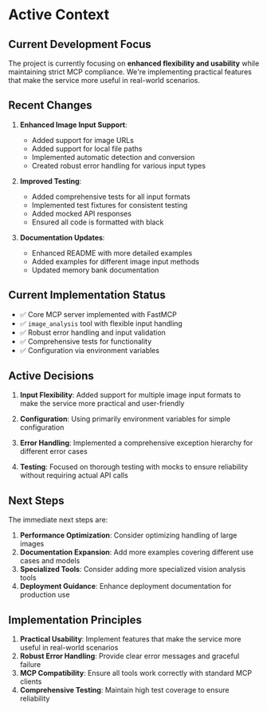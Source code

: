 # Active Context

## Current Development Focus

The project is currently focusing on **enhanced flexibility and usability** while maintaining strict MCP compliance. We're implementing practical features that make the service more useful in real-world scenarios.

## Recent Changes

1. **Enhanced Image Input Support**:

   - Added support for image URLs
   - Added support for local file paths
   - Implemented automatic detection and conversion
   - Created robust error handling for various input types

2. **Improved Testing**:

   - Added comprehensive tests for all input formats
   - Implemented test fixtures for consistent testing
   - Added mocked API responses
   - Ensured all code is formatted with black

3. **Documentation Updates**:
   - Enhanced README with more detailed examples
   - Added examples for different image input methods
   - Updated memory bank documentation

## Current Implementation Status

- ✅ Core MCP server implemented with FastMCP
- ✅ `image_analysis` tool with flexible input handling
- ✅ Robust error handling and input validation
- ✅ Comprehensive tests for functionality
- ✅ Configuration via environment variables

## Active Decisions

1. **Input Flexibility**: Added support for multiple image input formats to make the service more practical and user-friendly

2. **Configuration**: Using primarily environment variables for simple configuration

3. **Error Handling**: Implemented a comprehensive exception hierarchy for different error cases

4. **Testing**: Focused on thorough testing with mocks to ensure reliability without requiring actual API calls

## Next Steps

The immediate next steps are:

1. **Performance Optimization**: Consider optimizing handling of large images
2. **Documentation Expansion**: Add more examples covering different use cases and models
3. **Specialized Tools**: Consider adding more specialized vision analysis tools
4. **Deployment Guidance**: Enhance deployment documentation for production use

## Implementation Principles

1. **Practical Usability**: Implement features that make the service more useful in real-world scenarios
2. **Robust Error Handling**: Provide clear error messages and graceful failure
3. **MCP Compatibility**: Ensure all tools work correctly with standard MCP clients
4. **Comprehensive Testing**: Maintain high test coverage to ensure reliability
